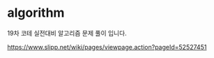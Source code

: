 # algorithm
19차 코테 실전대비 알고리즘 문제 풀이 입니다.

https://www.slipp.net/wiki/pages/viewpage.action?pageId=52527451
